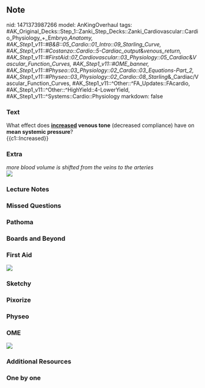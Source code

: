 ## Note
nid: 1471373987266
model: AnKingOverhaul
tags: #AK_Original_Decks::Step_1::Zanki_Step_Decks::Zanki_Cardiovascular::Cardio_Physiology_+_Embryo,_Anatomy, #AK_Step1_v11::#B&B::05_Cardio::01_Intro::09_Starling_Curve, #AK_Step1_v11::#Costanzo::Cardio::5-Cardiac_output_&_venous_return, #AK_Step1_v11::#FirstAid::07_Cardiovascular::03_Physiology::05_Cardiac_&_Vascular_Function_Curves, #AK_Step1_v11::#OME_banner, #AK_Step1_v11::#Physeo::03_Physiology::02_Cardio::03_Equations_-_Part_2, #AK_Step1_v11::#Physeo::03_Physiology::02_Cardio::08_Starling_&_Cardiac/Vascular_Function_Curves, #AK_Step1_v11::^Other::^FA_Updates::FAcardio, #AK_Step1_v11::^Other::^HighYield::4-LowerYield, #AK_Step1_v11::^Systems::Cardio::Physiology
markdown: false

### Text
<div>
  <div>
    <div>
      What effect does <b><u>increased</u> venous tone</b>
      (decreased compliance) have on <b>mean systemic pressure</b>?
    </div>
    <div>
      {{c1::Increased}}
    </div>
  </div>
</div>

### Extra
<div>
  <i>more blood volume is shifted from the veins to the
  arteries</i>
</div>
<div><img src="paste-38238093836542.jpg"></div>

### Lecture Notes


### Missed Questions


### Pathoma


### Boards and Beyond


### First Aid
<img src="tmpD14ttV.png">

### Sketchy


### Pixorize


### Physeo


### OME
<div class="ome-widget">
  <a href="https://onlinemeded.org?ref=anki"><img src=
  "_OME_AnkiFlashcards_General_4.png"></a>
</div>

### Additional Resources


### One by one

